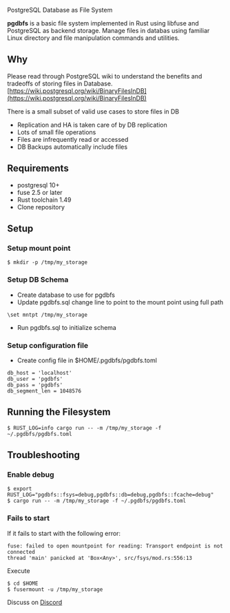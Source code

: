 PostgreSQL Database as File System

**pgdbfs** is a basic file system implemented in Rust using libfuse and PostgreSQL as backend storage. Manage files in databas using familiar Linux directory and file manipulation commands and utilities.

## Why

Please read through PostgreSQL wiki to understand the benefits and tradeoffs of storing files in Database. [https://wiki.postgresql.org/wiki/BinaryFilesInDB](https://wiki.postgresql.org/wiki/BinaryFilesInDB)

There is a small subset of valid use cases to store files in DB

  - Replication and HA is taken care of by DB replication
  - Lots of small file operations
  - Files are infrequently read or accessed
  - DB Backups automatically include files

## Requirements
- postgresql 10+
- fuse 2.5 or later
- Rust toolchain 1.49
- Clone repository 

## Setup

### Setup mount point
```
$ mkdir -p /tmp/my_storage
```

### Setup DB Schema

- Create database to use for pgdbfs
- Update pgdbfs.sql change line to point to the mount point using full path
```
\set mntpt /tmp/my_storage
```
- Run pgdbfs.sql to initialize schema

### Setup configuration file

- Create config file in $HOME/.pgdbfs/pgdbfs.toml

```
db_host = 'localhost'
db_user = 'pgdbfs'
db_pass = 'pgdbfs'
db_segment_len = 1048576
```
## Running the Filesystem
```
$ RUST_LOG=info cargo run -- -m /tmp/my_storage -f ~/.pgdbfs/pgdbfs.toml
```
## Troubleshooting

### Enable debug
```
$ export RUST_LOG="pgdbfs::fsys=debug,pgdbfs::db=debug,pgdbfs::fcache=debug"
$ cargo run -- -m /tmp/my_storage -f ~/.pgdbfs/pgdbfs.toml
```

### Fails to start

If it fails to start with the following error:

```
fuse: failed to open mountpoint for reading: Transport endpoint is not connected
thread 'main' panicked at 'Box<Any>', src/fsys/mod.rs:556:13
```
Execute
```
$ cd $HOME
$ fusermount -u /tmp/my_storage
```

Discuss on [Discord](https://discord.gg/MabDDFDU)
